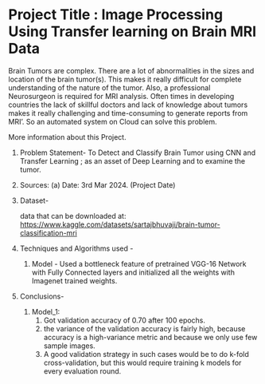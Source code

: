 # Project Title : Image Processing Using Transfer learning on Brain MRI Data 

Brain Tumors are complex. There are a lot of abnormalities in the sizes and location of the brain tumor(s). This makes it really difficult for complete understanding of the nature of the tumor. Also, a professional Neurosurgeon is required for MRI analysis. Often times in developing countries the lack of skillful doctors and lack of knowledge about tumors makes it really challenging and time-consuming to generate reports from MRI’. So an automated system on Cloud can solve this problem.

More information about this Project.

1. Problem Statement-
    To Detect and Classify Brain Tumor using CNN and Transfer Learning ; as an asset of Deep Learning and to examine the tumor.

2. Sources:
   (a) Date:    3rd Mar 2024. (Project Date)

3. Dataset-

    data that can be downloaded at:
https://www.kaggle.com/datasets/sartajbhuvaji/brain-tumor-classification-mri


4. Techniques and Algorithms used -

     1. Model - Used a bottleneck feature of pretrained VGG-16 Network with Fully Connected layers and initialized all the weights with Imagenet trained weights.

5. Conclusions-
    1. Model_1:
        1. Got validation accuracy of 0.70 after 100 epochs.
        2. the variance of the validation accuracy is fairly high, because accuracy is a high-variance metric and because we only use few sample images.
        4. A good validation strategy in such cases would be to do k-fold cross-validation, but this would require training k models for every evaluation round.



         

